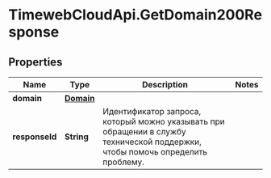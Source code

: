 # TimewebCloudApi.GetDomain200Response

## Properties

Name | Type | Description | Notes
------------ | ------------- | ------------- | -------------
**domain** | [**Domain**](Domain.md) |  | 
**responseId** | **String** | Идентификатор запроса, который можно указывать при обращении в службу технической поддержки, чтобы помочь определить проблему. | 


